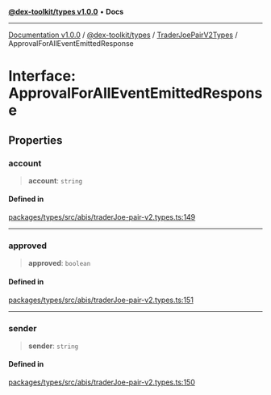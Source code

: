 [**@dex-toolkit/types v1.0.0**](../../../README.md) • **Docs**

***

[Documentation v1.0.0](../../../../../packages.md) / [@dex-toolkit/types](../../../README.md) / [TraderJoePairV2Types](../README.md) / ApprovalForAllEventEmittedResponse

# Interface: ApprovalForAllEventEmittedResponse

## Properties

### account

> **account**: `string`

#### Defined in

[packages/types/src/abis/traderJoe-pair-v2.types.ts:149](https://github.com/niZmosis/dex-toolkit/blob/3d8b41b44787b30fbea5de3ab4737662ffb61bc8/packages/types/src/abis/traderJoe-pair-v2.types.ts#L149)

***

### approved

> **approved**: `boolean`

#### Defined in

[packages/types/src/abis/traderJoe-pair-v2.types.ts:151](https://github.com/niZmosis/dex-toolkit/blob/3d8b41b44787b30fbea5de3ab4737662ffb61bc8/packages/types/src/abis/traderJoe-pair-v2.types.ts#L151)

***

### sender

> **sender**: `string`

#### Defined in

[packages/types/src/abis/traderJoe-pair-v2.types.ts:150](https://github.com/niZmosis/dex-toolkit/blob/3d8b41b44787b30fbea5de3ab4737662ffb61bc8/packages/types/src/abis/traderJoe-pair-v2.types.ts#L150)
